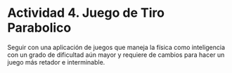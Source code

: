 # Actividad 4. Juego de Tiro Parabolico
Seguir con una aplicación de juegos que maneja la física  como  inteligencia con un grado de dificultad aún mayor y requiere de cambios para hacer un juego más retador e interminable.

